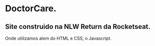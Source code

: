 # DoctorCare.
<h2>Site construido na NLW Return da Rocketseat.</h2>
Onde utilizamos alem do HTML e CSS, o Javascript.
 <a href="" target="_blank"></a>
